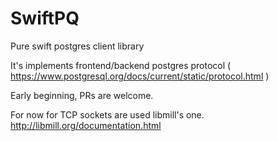 # SwiftPQ
Pure swift postgres client library

It's implements frontend/backend postgres protocol ( https://www.postgresql.org/docs/current/static/protocol.html )

Early beginning, PRs are welcome.

For now for TCP sockets are used libmill's one. http://libmill.org/documentation.html
